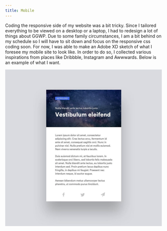 ```yaml
---
title: Mobile
---
```


Coding the responsive side of my website was a bit tricky. Since I tailored everything to be viewed on a desktop or a laptop, I had to redesign a lot of things about GGWP. Due to some family circumstances, I am a bit behind on my schedule so I will have to sit down and focus on the responsive css coding soon. For now, I was able to make an Adobe XD sketch of what I foresee my mobile site to look like. In order to do so, I collected various inspirations from places like Dribbble, Instagram and Awwwards. Below is an example of what I want.

<img src="Images/example.png" alt="content" width="600px">
